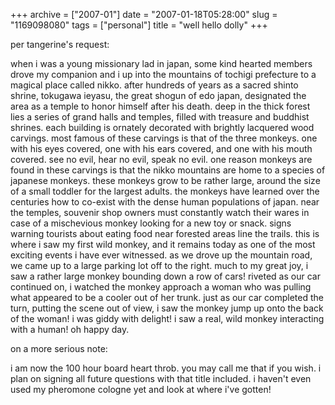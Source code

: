 +++
archive = ["2007-01"]
date = "2007-01-18T05:28:00"
slug = "1169098080"
tags = ["personal"]
title = "well hello dolly"
+++

per tangerine's request:

when i was a young missionary lad in japan, some kind hearted members
drove my companion and i up into the mountains of tochigi prefecture to
a magical place called nikko. after hundreds of years as a sacred shinto
shrine, tokugawa ieyasu, the great shogun of edo japan, designated the
area as a temple to honor himself after his death. deep in the thick
forest lies a series of grand halls and temples, filled with treasure and
buddhist shrines. each building is ornately decorated with brightly
lacquered wood carvings. most famous of these carvings is that of the
three monkeys. one with his eyes covered, one with his ears covered, and
one with his mouth covered. see no evil, hear no evil, speak no evil. one
reason monkeys are found in these carvings is that the nikko mountains are
home to a species of japanese monkeys. these monkeys grow to be rather
large, around the size of a small toddler for the largest adults. the
monkeys have learned over the centuries how to co-exist with the dense
human populations of japan. near the temples, souvenir shop owners must
constantly watch their wares in case of a mischevious monkey looking for
a new toy or snack. signs warning tourists about eating food near forested
areas line the trails. this is where i saw my first wild monkey, and it
remains today as one of the most exciting events i have ever witnessed. as
we drove up the mountain road, we came up to a large parking lot off to
the right. much to my great joy, i saw a rather large monkey bounding down
a row of cars! riveted as our car continued on, i watched the monkey
approach a woman who was pulling what appeared to be a cooler out of her
trunk. just as our car completed the turn, putting the scene out of view,
i saw the monkey jump up onto the back of the woman! i was giddy with
delight! i saw a real, wild monkey interacting with a human! oh happy day.

on a more serious note:

i am now the 100 hour board heart throb. you may call me that if you wish.
i plan on signing all future questions with that title included. i haven't
even used my pheromone cologne yet and look at where i've gotten!

